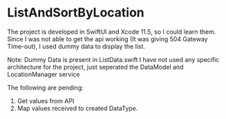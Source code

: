 # ListAndSortByLocation

The project is developed in SwiftUI and Xcode 11.5, so I could learn them.
Since I was not able to get the api working (It was giving 504 Gateway Time-out), I used dummy data to display the list.

Note:
Dummy Data is present in ListData.swift
I have not used any specific architecture for the project, just seperated the DataModel and LocationManager service

The following are pending:
1. Get values from API
2. Map values received to created DataType.
